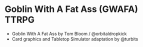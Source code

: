 # Goblin With A Fat Ass (GWAFA) TTRPG
- Goblin With A Fat Ass by Tom Bloom / @orbitaldropkick
- Card graphics and Tabletop Simulator adaptation by @turbits
